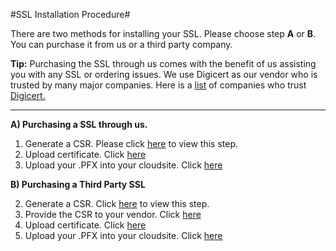 #SSL Installation Procedure#

There are two methods for installing your SSL. Please choose step **A** or **B**. You can purchase it from us or a third party company.



**Tip:** Purchasing the SSL through us comes with the benefit of us assisting you with any SSL or ordering issues. We use Digicert as our vendor who is trusted by many major companies. Here is a [list](https://www.digicert.com/welcome/who-uses-digicert.htm) of companies who trust [Digicert.](https://www.digicert.com/)



----------


**A) Purchasing a SSL through us.**

1. Generate a CSR. Please click [here](https://www.gearhost.com/documentation/CSR%20-%20certificate%20signing%20request) to view this step.
1. Upload certificate. Click [here](https://www.gearhost.com/documentation/upload-certificate)
1. Upload your .PFX into your cloudsite. Click [here](https://www.gearhost.com/documentation/how-to-install-a-pfx)


**B) Purchasing a Third Party SSL** 

2. Generate a CSR. Click [here](https://www.gearhost.com/documentation/CSR%20-%20certificate%20signing%20request) to view this step.
2. Provide the CSR  to your vendor. Click [here](https://www.gearhost.com/documentation/CSR-and-your-vendor-third-party-ssl)
3. Upload certificate. Click [here](https://www.gearhost.com/documentation/upload-certificate)
2. Upload your .PFX into your cloudsite. Click [here](https://www.gearhost.com/documentation/how-to-install-a-pfx)
